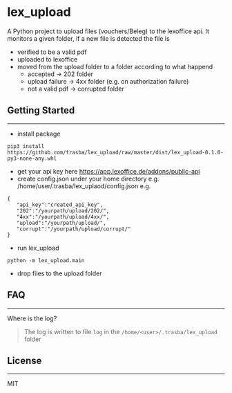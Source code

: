 # lex_upload

A Python project to upload files (vouchers/Beleg) to the lexoffice api.
It monitors a given folder, if a new file is detected the file is
* verified to be a valid pdf
* uploaded to lexoffice
* moved from the upload folder to a folder according to what happend
  * accepted -> 202 folder
  * upload failure -> 4xx folder (e.g. on authorization failure)
  * not a valid pdf -> corrupted folder

## Getting Started
---
 * install package
 ```
 pip3 install https://github.com/trasba/lex_upload/raw/master/dist/lex_upload-0.1.0-py3-none-any.whl
 ```
 * get your api key here https://app.lexoffice.de/addons/public-api
 * create config.json under your home directory e.g. /home/user/.trasba/lex_uplaod/config.json e.g.
 ```
 {
    "api_key":"created_api_key",
    "202":"/yourpath/upload/202/",
    "4xx":"/yourpath/upload/4xx/",
    "upload":"/yourpath/upload/",
    "corrupt":"/yourpath/upload/corrupt/"
}
 ```
* run lex_upload
```
python -m lex_upload.main
```
* drop files to the upload folder

## FAQ
---
Where is the log?
> The log is written to file `log` in the `/home/<user>/.trasba/lex_upload` folder

## License
---
MIT